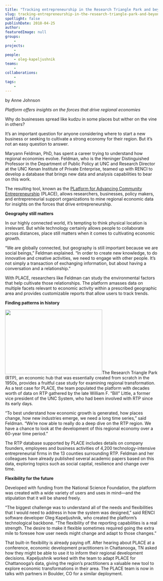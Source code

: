 ```yaml
---
title: "Tracking entrepreneurship in the Research Triangle Park and beyond"
slug: tracking-entrepreneurship-in-the-research-triangle-park-and-beyond
spotlight: false
publishDate: 2018-04-25
author: 
featuredImage: null
groups:
    - 
projects:
    - 
people:
    - oleg-kapeljushnik
teams: 
    - 
collaborations:
    - 
tags:
    - 
---
```

by Anne Johnson

<em>Platform offers insights on the forces that drive regional economies</em>

Why do businesses spread like kudzu in some places but wither on the vine in others?

It’s an important question for anyone considering where to start a new business or seeking to cultivate a strong economy for their region. But it’s not an easy question to answer. <!--more-->

Maryann Feldman, PhD, has spent a career trying to understand how regional economies evolve. Feldman, who is the Heninger Distinguished Professor in the Department of Public Policy at UNC and Research Director at the UNC Kenan Institute of Private Enterprise, teamed up with RENCI to develop a database that brings new data and analysis capabilities to bear on this work.

The resulting tool, known as the <a href="http://maryannfeldman.web.unc.edu/research-on-research-triangle/">PLatform for Advancing Community Entrepreneurship</a> (PLACE), allows researchers, businesses, policy makers, and entrepreneurial support organizations to mine regional economic data for insights on the forces that drive entrepreneurship.

<strong>Geography still matters</strong>

In our highly connected world, it’s tempting to think physical location is irrelevant. But while technology certainly allows people to collaborate across distances, place still matters when it comes to cultivating economic growth.<strong> </strong>

“We are globally connected, but geography is still important because we are social beings,” Feldman explained. “In order to create new knowledge, to do innovative and creative activities, we need to engage with other people. It’s not simply a transaction of exchanging information, but about having a conversation and a relationship.”

With PLACE, researchers like Feldman can study the environmental factors that help cultivate those relationships. The platform amasses data on multiple facets relevant to economic activity within a prescribed geographic area and provides customizable reports that allow users to track trends.

<strong>Finding patterns in history</strong>

<a href="https://renci.org/wp-content/uploads/2018/04/RTP-1.jpeg"><img class="alignright wp-image-17494 size-full" src="https://renci.org/wp-content/uploads/2018/04/RTP-1.jpeg" alt="" width="320" height="213" /></a>The Research Triangle Park (RTP), an economic hub that was essentially created from scratch in the 1950s, provides a fruitful case study for examining regional transformation. As a test case for PLACE, the team populated the platform with decades worth of data on RTP gathered by the late William F. “Bill” Little, a former vice president of the UNC System, who had been involved with RTP since its early days.

“To best understand how economic growth is generated, how places change, how new industries emerge, we need a long time series,” said Feldman. “We’re now able to really do a deep dive on the RTP region. We have a chance to look at the development of this regional economy over a 60-year time period.”

The RTP database supported by PLACE includes details on company founders, employees and business activities of 4,200 technology-intensive entrepreneurial firms in the 13 counties surrounding RTP. Feldman and her colleagues have already published several academic papers based on this data, exploring topics such as social capital, resilience and change over time.

<strong>Flexibility for the future</strong>

Developed with funding from the National Science Foundation, the platform was created with a wide variety of users and uses in mind—and the stipulation that it will be shared freely.

“The biggest challenge was to understand all of the needs and flexibilities that I would need to address in how the system was designed,” said RENCI software developer Oleg Kapeljushnik, who created the platform’s technological backbone. “The flexibility of the reporting capabilities is a real strength. The desire to make it flexible sometimes required going the extra mile to foresee how user needs might change and adapt to those changes.”

That built-in flexibility is already paying off. After hearing about PLACE at a conference, economic development practitioners in Chattanooga, TN asked how they might be able to use it to inform their regional development decisions. Kapeljushnik worked with the team to adapt PLACE for Chattanooga’s data, giving the region’s practitioners a valuable new tool to explore economic transformations in their area. The PLACE team is now in talks with partners in Boulder, CO for a similar deployment.
